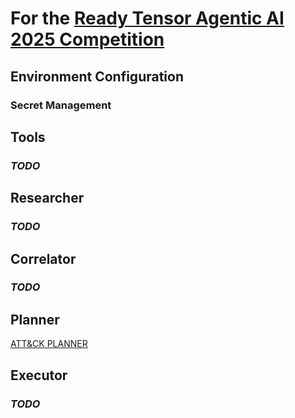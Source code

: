 # For the [Ready Tensor Agentic AI 2025 Competition](https://www.readytensor.ai/agentic-ai-2025/)

## Environment Configuration

### Secret Management

## Tools

### *TODO*

## Researcher

### *TODO*

## Correlator

### *TODO*

## Planner

[ATT&CK PLANNER](https://github.com/cmndcntrlcyber/attck-planner)

## Executor

### *TODO*
